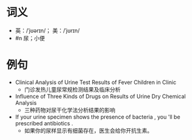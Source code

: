 # 词义
- 英：/ˈjʊərɪn/； 美：/ˈjʊrɪn/
- #n 尿；小便
# 例句
- Clinical Analysis of Urine Test Results of Fever Children in Clinic
	- 门诊发热儿童尿常规检测结果及临床分析
- Influence of Three Kinds of Drugs on Results of Urine Dry Chemical Analysis
	- 三种药物对尿干化学法分析结果的影响
- If your urine specimen shows the presence of bacteria , you 'll be prescribed antibiotics .
	- 如果你的尿样显示有细菌存在，医生会给你开抗生素。
